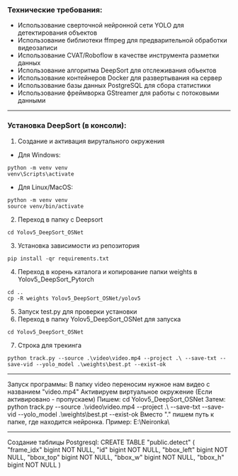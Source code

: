 ### Технические требования:
* Использование сверточной нейронной сети YOLO для детектирования объектов
* Использование библиотеки ffmpeg для предварительной обработки видеозаписи
* Использование CVAT/Roboflow в качестве инструмента разметки данных
* Использование алгоритма DeepSort для отслеживания объектов
* Использование контейнеров Docker для развертывания на сервер
* Использование базы данных PostgreSQL для сбора статистики
* Использование фреймворка GStreamer для работы с потоковыми данными

***

### Установка DeepSort (в консоли):
1. Создание и активация вирутального окружения
- Для Windows:
```
python -m venv venv
venv\Scripts\activate
```
- Для Linux/MacOS:
```
python -m venv venv
source venv/bin/activate
```
2. Переход в папку с Deepsort
```
cd Yolov5_DeepSort_OSNet
```
3. Установка зависимости из репозитория
```
pip install -qr requirements.txt
```
4. Переход в корень каталога и копирование папки weights в Yolov5_DeepSort_Pytorch
```
cd ..
cp -R weights Yolov5_DeepSort_OSNet/yolov5
```
5. Запуск test.py для проверки установки
6. Переход в папку Yolov5_DeepSort_OSNet для запуска
```
cd Yolov5_DeepSort_OSNet
```
7. Строка для трекинга 
```
python track.py --source .\video\video.mp4 --project .\ --save-txt --save-vid --yolo_model .\weights\best.pt --exist-ok
```

***

Запуск программы:
В папку video переносим нужное нам видео с названием "video.mp4"
Активируем виртуальное окружение (Если активировано - пропускаем)
Пишем: cd Yolov5_DeepSort_OSNet
Затем: python track.py --source .\video\video.mp4 --project .\ --save-txt --save-vid --yolo_model .\weights\best.pt --exist-ok
Вместо "." пишем путь к папке, где находится нейронка. Пример: E:\Neironka\

***

Создание таблицы Postgresql:
CREATE TABLE "public.detect" (
  "frame_idx" bigint NOT NULL,
  "id" bigint NOT NULL,
  "bbox_left" bigint NOT NULL,
  "bbox_top" bigint NOT NULL,
  "bbox_w" bigint NOT NULL,
  "bbox_h" bigint NOT NULL
)

### 
